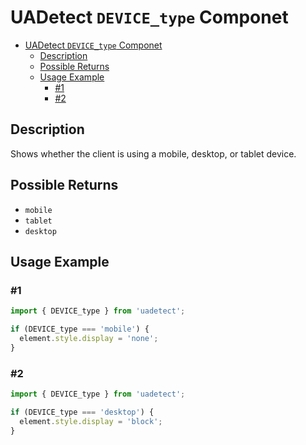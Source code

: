 # UADetect `DEVICE_type` Componet

- [UADetect `DEVICE_type` Componet](#uadetect-device_type-componet)
  - [Description](#description)
  - [Possible Returns](#possible-returns)
  - [Usage Example](#usage-example)
    - [#1](#1)
    - [#2](#2)

## Description

Shows whether the client is using a mobile, desktop, or tablet device.

## Possible Returns

- `mobile`  
- `tablet`
- `desktop`

## Usage Example

### #1

```js
import { DEVICE_type } from 'uadetect';

if (DEVICE_type === 'mobile') {
  element.style.display = 'none';
}
```

### #2

```js
import { DEVICE_type } from 'uadetect';

if (DEVICE_type === 'desktop') {
  element.style.display = 'block';
}
```
